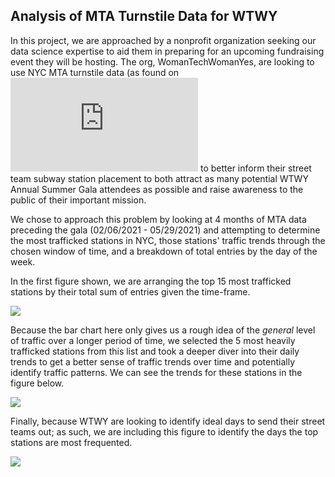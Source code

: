 ## Analysis of MTA Turnstile Data for WTWY

In this project, we are approached by a nonprofit organization seeking our data  science expertise to aid them in preparing for an upcoming fundraising event they will be hosting. The org, WomanTechWomanYes, are looking to use NYC MTA turnstile data (as found on !['here'](http://web.mta.info/developers/turnstile.html) to better inform their street team subway station placement to both attract as many potential WTWY Annual Summer Gala attendees as possible and raise awareness to the public of their important mission.

We chose to approach this problem by looking at 4 months of MTA data preceding the gala (02/06/2021 - 05/29/2021) and attempting to determine the most trafficked stations in NYC, those stations' traffic trends through the chosen window of time, and a breakdown of total entries by the day of the week. 

In the first figure shown, we are arranging the top 15 most trafficked stations by their total sum of entries given the time-frame.

![](tot_sum_by_stat.png)

Because the bar chart here only gives us a rough idea of the *general* level of traffic over a longer period of time, we selected the 5 most heavily trafficked stations from this list and took a deeper diver into their daily trends to get a better sense of traffic trends over time and potentially identify traffic patterns. We can see the trends for these stations in the figure below. 

![](daily_entries_by_station.png)


Finally, because WTWY are looking to identify ideal days to send their street teams out; as such, we are including this figure to identify the days the top stations are most frequented.


![](daily_entries_sum_week.png)